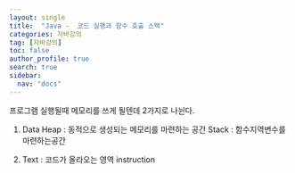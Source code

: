 ```yaml
---
layout: single
title:  "Java -  코드 실행과 함수 호출 스택"
categories: 자바강의
tag: [자바강의]
toc: false
author_profile: true
search: true
sidebar:
  nav: "docs"
---
```



프로그램 실행될때 메모리를 쓰게 될텐데 2가지로 나뉜다.


1. Data
 Heap : 동적으로 생성되는 메모리를 마련하는 공간
 Stack : 함수지역변수를 마련하는공간

2. Text  : 코드가 올라오는 영역
 instruction 